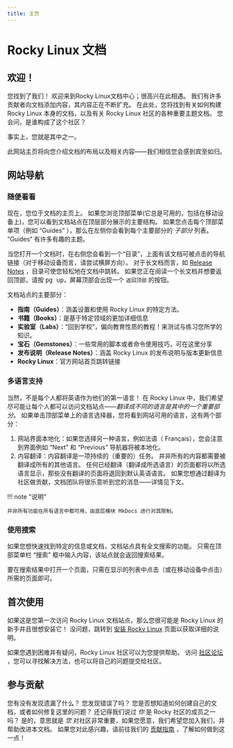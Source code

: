 ```yaml
---
title: 主页
---
```


# Rocky Linux 文档

## 欢迎！

您找到了我们！ 欢迎来到Rocky Linux文档中心；很高兴在此相遇。 我们有许多贡献者向文档添加内容，其内容正在不断扩充。 在此处，您将找到有关如何构建 Rocky Linux 本身的文档，以及有关 Rocky Linux 社区的各种重要主题文档。 您会问，是谁构成了这个社区？

事实上，您就是其中之一。

此网站主页将向您介绍文档的布局以及相关内容——我们相信您会感到宾至如归。

## 网站导航

### 随便看看

现在，您位于文档的主页上。 如果您浏览顶部菜单(它总是可用的，包括在移动设备上)，您可以看到文档站点在顶层部分展示的主要结构。 如果您点击每个顶部菜单项（例如 “Guides” ），那么在左侧你会看到每个主要部分的 *子部分* 列表。 ”Guides“ 有许多有趣的主题。

当您打开一个文档时，在右侧您会看到一个“目录”，上面有该文档可被点击的导航链接（对于移动设备而言，请尝试横屏方向）。 对于长文档而言，如 [Release Notes](release_notes/8_7.md) ，目录可使您轻松地在文档中跳转。 如果您正在阅读一个长文档并想要返回顶部，请按 <kbd>pg up</kbd>，屏幕顶部会出现一个 `返回顶部` 的按钮。

文档站点的主要部分：

* **指南（Guides）**：涵盖设置和使用 Rocky Linux 的特定方法。
* **书籍（Books）**：是基于特定领域的更加详细信息
* **实验室（Labs）**：“回到学校”，偏向教育性质的教程！来测试与练习您所学的知识。
* **宝石（Gemstones）**：一些常用的脚本或者命令使用技巧，可在这里分享
* **发布说明（Release Notes）**：涵盖 Rocky Linux 的发布说明与版本更新信息
* **Rocky Linux**：官方网站首页跳转链接

### 多语言支持

当然，不是每个人都将英语作为他们的第一语言！ 在 Rocky Linux 中，我们希望尽可能让每个人都可以访问文档站点——*翻译成不同的语言是其中的一个重要部分*。 如果单击顶部菜单上的语言选择器，您将看到网站可用的语言，这有两个部分：

1. 网站界面本地化：如果您选择另一种语言，例如法语（ Français），您会注意到界面例如 “Next” 和 “Previous” 导航器将被本地化。
1. 内容翻译：内容翻译是一项持续的（重要的）任务。 并非所有的内容都需要被翻译成所有的其他语言。 任何已经翻译（翻译成所选语言）的页面都将以所选语言显示，那些没有翻译的页面将退回到默认英语语言。 如果您想通过翻译为社区做贡献，文档团队将很乐意听到您的消息——详情见下文。

!!! note "说明"

    并非所有功能在所有语言中都可用，由底层模块 MkDocs 进行对其限制。

### 使用搜索

如果您想快速找到特定的信息或文档，文档站点具有全文搜索的功能。 只需在顶部菜单栏 “搜索” 框中输入内容，该站点就会返回搜索结果。

要在搜索结果中打开一个页面，只需在显示的列表中点击（或在移动设备中点击）所需的页面即可。

## 首次使用

如果这是您第一次访问 Rocky Linux 文档站点，那么您很可能是 Rocky Linux 的新手并且很想安装它！ 没问题，跳转到 [安装 Rocky Linux](guides/installation.md) 页面以获取详细的说明。

如果您遇到困难并有疑问，Rocky Linux 社区可以为您提供帮助。 访问 [社区论坛](https://forums.rockylinux.org) ，您可以寻找解决方法，也可以将自己的问题提交给社区。

## 参与贡献

您有没有发现遗漏了什么？ 您发现错误了吗？ 您是否想知道如何创建自己的文档，或者如何修复这里的问题？ 还记得我们说过 *你* 是 Rocky 社区的成员之一吗？ 是的，意思就是 *您* 对社区非常重要，如果您愿意，我们希望您加入我们，并帮助改进本文档。 如果您对此感兴趣，请前往我们的 [贡献指南](https://github.com/rocky-linux/documentation/blob/main/README.md) ，了解如何做到这一点！
